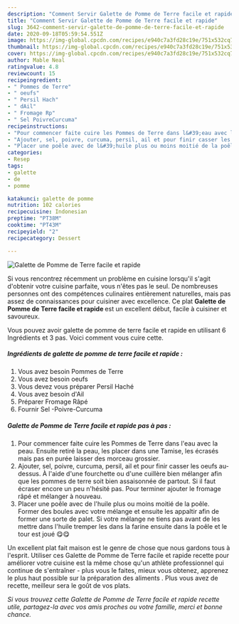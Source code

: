 ```yaml
---
description: "Comment Servir Galette de Pomme de Terre facile et rapide"
title: "Comment Servir Galette de Pomme de Terre facile et rapide"
slug: 3642-comment-servir-galette-de-pomme-de-terre-facile-et-rapide
date: 2020-09-18T05:59:54.551Z
image: https://img-global.cpcdn.com/recipes/e940c7a3fd28c19e/751x532cq70/galette-de-pomme-de-terre-facile-et-rapide-photo-principale-de-la-recette.jpg
thumbnail: https://img-global.cpcdn.com/recipes/e940c7a3fd28c19e/751x532cq70/galette-de-pomme-de-terre-facile-et-rapide-photo-principale-de-la-recette.jpg
cover: https://img-global.cpcdn.com/recipes/e940c7a3fd28c19e/751x532cq70/galette-de-pomme-de-terre-facile-et-rapide-photo-principale-de-la-recette.jpg
author: Mable Neal
ratingvalue: 4.8
reviewcount: 15
recipeingredient:
- " Pommes de Terre"
- " oeufs"
- " Persil Hach"
- " dAil"
- " Fromage Rp"
- " Sel PoivreCurcuma"
recipeinstructions:
- "Pour commencer faite cuire les Pommes de Terre dans l&#39;eau avec la peau. Ensuite retiré la peau, les placer dans une Tamise, les écrasés mais pas en purée laisser des morceau grossier."
- "Ajouter, sel, poivre, curcuma, persil, ail et pour finir casser les oeufs au-dessus. À l&#39;aide d&#39;une fourchette ou d&#39;une cuillère bien mélanger afin que les pommes de terre soit bien assaisonnée de partout. Si il faut écraser encore un peu n&#39;hésité pas. Pour terminer ajouter le fromage râpé et mélanger à nouveau."
- "Placer une poêle avec de l&#39;huile plus ou moins moitié de la poêle. Former des boules avec votre mélange et ensuite les appaltir afin de former une sorte de palet. Si votre mélange ne tiens pas avant de les mettre dans l&#39;huile tremper les dans la farine ensuite dans la poêle et le tour est joué 😋😋"
categories:
- Resep
tags:
- galette
- de
- pomme

katakunci: galette de pomme 
nutrition: 102 calories
recipecuisine: Indonesian
preptime: "PT38M"
cooktime: "PT43M"
recipeyield: "2"
recipecategory: Dessert

---
```



![Galette de Pomme de Terre facile et rapide](https://img-global.cpcdn.com/recipes/e940c7a3fd28c19e/751x532cq70/galette-de-pomme-de-terre-facile-et-rapide-photo-principale-de-la-recette.jpg)

Si vous rencontrez récemment un problème en cuisine lorsqu'il s'agit d'obtenir votre cuisine parfaite, vous n'êtes pas le seul. De nombreuses personnes ont des compétences culinaires entièrement naturelles, mais pas assez de connaissances pour cuisiner avec excellence. Ce plat <strong> Galette de Pomme de Terre facile et rapide </strong> est un excellent début, facile à cuisiner et savoureux.

<!--inarticleads1-->

Vous pouvez avoir galette de pomme de terre facile et rapide en utilisant 6 Ingrédients et 3 pas. Voici comment vous cuire cette.

##### Ingrédients de galette de pomme de terre facile et rapide :

1. Vous avez besoin  Pommes de Terre
1. Vous avez besoin  oeufs
1. Vous devez vous préparer  Persil Haché
1. Vous avez besoin  d&#39;Ail
1. Préparer  Fromage Râpé
1. Fournir  Sel -Poivre-Curcuma




<!--inarticleads2-->

##### Galette de Pomme de Terre facile et rapide pas à pas :

1. Pour commencer faite cuire les Pommes de Terre dans l&#39;eau avec la peau. Ensuite retiré la peau, les placer dans une Tamise, les écrasés mais pas en purée laisser des morceau grossier.
1. Ajouter, sel, poivre, curcuma, persil, ail et pour finir casser les oeufs au-dessus. À l&#39;aide d&#39;une fourchette ou d&#39;une cuillère bien mélanger afin que les pommes de terre soit bien assaisonnée de partout. Si il faut écraser encore un peu n&#39;hésité pas. Pour terminer ajouter le fromage râpé et mélanger à nouveau.
1. Placer une poêle avec de l&#39;huile plus ou moins moitié de la poêle. Former des boules avec votre mélange et ensuite les appaltir afin de former une sorte de palet. Si votre mélange ne tiens pas avant de les mettre dans l&#39;huile tremper les dans la farine ensuite dans la poêle et le tour est joué 😋😋




<!--inarticleads1-->

<p>
Un excellent plat fait maison est le genre de chose que nous gardons tous à l'esprit. Utiliser ces Galette de Pomme de Terre facile et rapide recette pour améliorer votre cuisine est la même chose qu'un athlète professionnel qui continue de s'entraîner - plus vous le faites, mieux vous obtenez, apprenez le plus haut possible sur la préparation des aliments . Plus vous avez de recette, meilleur sera le goût de vos plats.
</p>

<p>
<i>Si vous trouvez cette Galette de Pomme de Terre facile et rapide recette utile, partagez-la avec vos amis proches ou votre famille, merci et bonne chance.</i>
</p>
